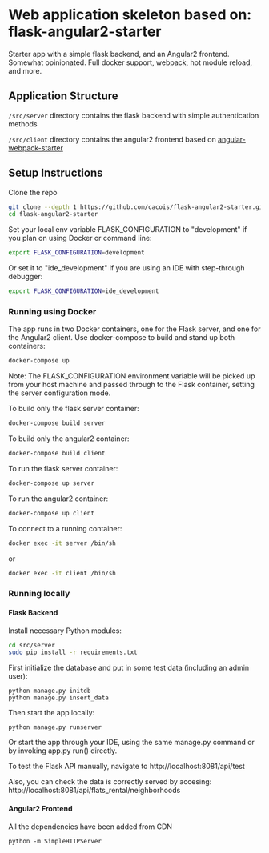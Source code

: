 # Web application skeleton based on: flask-angular2-starter

Starter app with a simple flask backend, and an Angular2 frontend. Somewhat opinionated. Full docker support, webpack, hot module reload, and more.

## Application Structure

`/src/server` directory contains the flask backend with simple authentication methods

`/src/client` directory contains the angular2 frontend based on  [angular-webpack-starter](https://github.com/AngularClass/angular2-webpack-starter)

## Setup Instructions

Clone the repo

```bash
git clone --depth 1 https://github.com/cacois/flask-angular2-starter.git
cd flask-angular2-starter
```

Set your local env variable FLASK_CONFIGURATION to "development" if you plan on using Docker or command line:

```bash
export FLASK_CONFIGURATION=development
```

Or set it to "ide_development" if you are using an IDE with step-through debugger:

```bash
export FLASK_CONFIGURATION=ide_development
```

### Running using Docker

The app runs in two Docker containers, one for the Flask server, and one for the Angular2 client. Use docker-compose to build and stand up both containers:

```bash
docker-compose up
```

Note: The FLASK_CONFIGURATION environment variable will be picked up from your host machine and passed through to the Flask container, setting the server configuration mode.

To build only the flask server container:

```bash
docker-compose build server
```

To build only the angular2 container:

```bash
docker-compose build client
```

To run the flask server container:

```bash
docker-compose up server
```

To run the angular2 container:

```bash
docker-compose up client
```

To connect to a running container:
```bash
docker exec -it server /bin/sh
```
or
```bash
docker exec -it client /bin/sh
```

### Running locally

#### Flask Backend

Install necessary Python modules:

```bash
cd src/server
sudo pip install -r requirements.txt
```

First initialize the database and put in some test data (including an admin user):

    python manage.py initdb
    python manage.py insert_data

Then start the app locally:

    python manage.py runserver

Or start the app through your IDE, using the same manage.py command or by invoking app.py run() directly.

To test the Flask API manually, navigate to http://localhost:8081/api/test

Also, you can check the data is correctly served by accesing: http://localhost:8081/api/flats_rental/neighborhoods

#### Angular2 Frontend

All the dependencies have been added from CDN


    python -m SimpleHTTPServer


